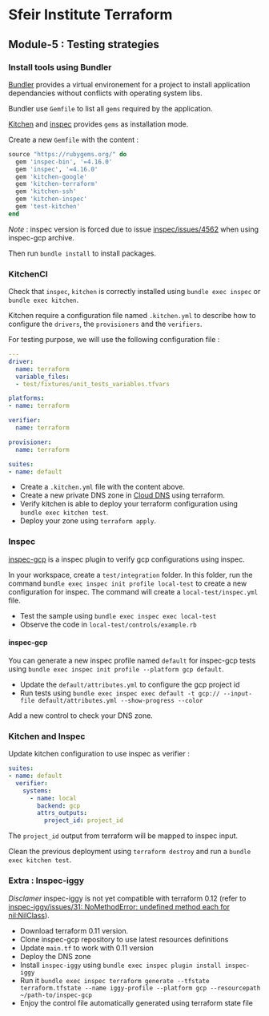 # Sfeir Institute Terraform

## Module-5 : Testing strategies

### Install tools using Bundler

[Bundler](https://bundler.io/) provides a virtual environement for a project to install application dependancies without conflicts with operating system libs.

Bundler use `Gemfile` to list all `gems` required by the application.

[Kitchen](https://kitchen.ci/) and [inspec](https://www.inspec.io/) provides `gems` as installation mode.

Create a new `Gemfile` with the content :

```ruby
source "https://rubygems.org/" do
  gem 'inspec-bin', '=4.16.0'
  gem 'inspec', '=4.16.0'
  gem 'kitchen-google'
  gem 'kitchen-terraform'
  gem 'kitchen-ssh'
  gem 'kitchen-inspec'
  gem 'test-kitchen'
end
```

*Note* : inspec version is forced due to issue [inspec/issues/4562](https://github.com/inspec/inspec/issues/4562) when using inspec-gcp archive.

Then run `bundle install` to install packages.

### KitchenCI

Check that `inspec`, `kitchen` is correctly installed using `bundle exec inspec` or `bundle exec kitchen`.

Kitchen require a configuration file named `.kitchen.yml` to describe how to configure the `drivers`, the `provisioners` and the `verifiers`.

For testing purpose, we will use the following configuration file :

```yaml
---
driver:
  name: terraform
  variable_files:
  - test/fixtures/unit_tests_variables.tfvars

platforms:
- name: terraform

verifier:
  name: terraform

provisioner:
  name: terraform

suites:
- name: default
```

* Create a `.kitchen.yml` file with the content above.
* Create a new private DNS zone in [Cloud DNS](https://www.terraform.io/docs/providers/google/r/dns_managed_zone.html) using terraform.
* Verify kitchen is able to deploy your terraform configuration using `bundle exec kitchen test`.
* Deploy your zone using `terraform apply`.

### Inspec

[inspec-gcp](https://github.com/inspec/inspec-gcp) is a inspec plugin to verify gcp configurations using inspec.

In your workspace, create a `test/integration` folder.
In this folder, run the command `bundle exec inspec init profile local-test` to create a new configuration for inspec.
The command will create a `local-test/inspec.yml` file.

* Test the sample using `bundle exec inspec exec local-test`
* Observe the code in `local-test/controls/example.rb`

#### inspec-gcp

You can generate a new inspec profile named `default` for inspec-gcp tests using `bundle exec inspec init profile --platform gcp default`.

* Update the `default/attributes.yml` to configure the gcp project id
* Run tests using `bundle exec inspec exec default -t gcp:// --input-file default/attributes.yml --show-progress --color`

Add a new control to check your DNS zone.

### Kitchen and Inspec

Update kitchen configuration to use inspec as verifier :

```yaml
suites:
- name: default
  verifier:
    systems:
      - name: local
        backend: gcp
        attrs_outputs:
          project_id: project_id
```

The `project_id` output from terraform will be mapped to inspec input.

Clean the previous deployment using `terraform destroy` and run a `bundle exec kitchen test`.

### Extra : Inspec-iggy

*Disclamer* inspec-iggy is not yet compatible with terraform 0.12 (refer to [inspec-iggy/issues/31: NoMethodError: undefined method each for nil:NilClass](https://github.com/mattray/inspec-iggy/issues/31)).

* Download terraform 0.11 version.
* Clone inspec-gcp repository to use latest resources definitions
* Update `main.tf` to work with 0.11 version
* Deploy the DNS zone
* Install `inspec-iggy` using `bundle exec inspec plugin install inspec-iggy`
* Run it `bundle exec inspec terraform generate --tfstate terraform.tfstate --name iggy-profile --platform gcp --resourcepath ~/path-to/inspec-gcp`
* Enjoy the control file automatically generated using terraform state file
